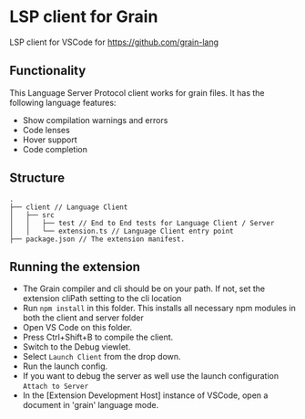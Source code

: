# LSP client for Grain

LSP client for VSCode for https://github.com/grain-lang

## Functionality

This Language Server Protocol client works for grain files. It has the following language features:

- Show compilation warnings and errors
- Code lenses
- Hover support
- Code completion

## Structure

```
.
├── client // Language Client
│   ├── src
│   │   ├── test // End to End tests for Language Client / Server
│   │   └── extension.ts // Language Client entry point
├── package.json // The extension manifest.

```

## Running the extension

- The Grain compiler and cli should be on your path. If not, set the extension cliPath setting to the cli location
- Run `npm install` in this folder. This installs all necessary npm modules in both the client and server folder
- Open VS Code on this folder.
- Press Ctrl+Shift+B to compile the client.
- Switch to the Debug viewlet.
- Select `Launch Client` from the drop down.
- Run the launch config.
- If you want to debug the server as well use the launch configuration `Attach to Server`
- In the [Extension Development Host] instance of VSCode, open a document in 'grain' language mode.
